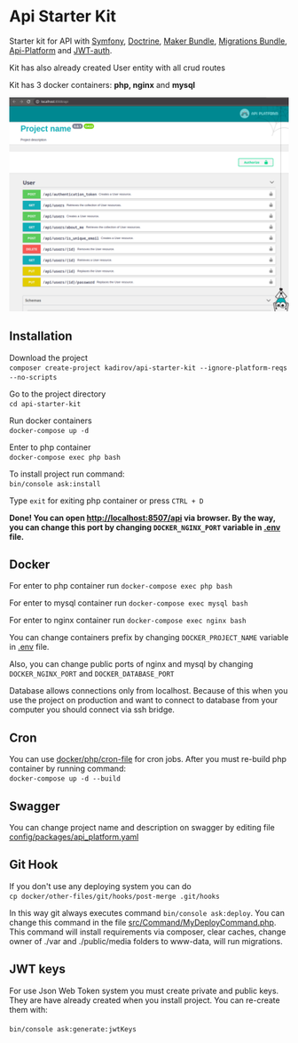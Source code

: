 # Api Starter Kit

Starter kit for API with 
[Symfony](https://symfony.com/), 
[Doctrine](https://www.doctrine-project.org/), 
[Maker Bundle](https://symfony.com/doc/current/bundles/SymfonyMakerBundle/index.html), 
[Migrations Bundle](https://symfony.com/doc/current/bundles/DoctrineMigrationsBundle/index.html), 
[Api-Platform](https://api-platform.com/) and 
[JWT-auth](https://jwt.io/). 

Kit has also already created User entity with all crud routes

Kit has 3 docker containers: **php, nginx** and **mysql** 

![poster](poster.png)
## Installation

Download the project<br>
```composer create-project kadirov/api-starter-kit --ignore-platform-reqs --no-scripts```

Go to the project directory<br>
```cd api-starter-kit```

Run docker containers <br>
```docker-compose up -d```

Enter to php container <br>
```docker-compose exec php bash```

To install project run command:<br>
```bin/console ask:install```

Type ```exit``` for exiting php container or press ```CTRL + D```

**Done! You can open <a href="http://localhost:8507/api" target="_blank">http://localhost:8507/api</a> via browser. 
By the way, you can change this port by changing ```DOCKER_NGINX_PORT``` variable in [.env](.env) file.** 


## Docker
For enter to php container run 
```docker-compose exec php bash```

For enter to mysql container run 
```docker-compose exec mysql bash```

For enter to nginx container run 
```docker-compose exec nginx bash```

You can change containers prefix by changing ```DOCKER_PROJECT_NAME``` variable in [.env](.env) file.  

Also, you can change public ports of nginx and mysql by changing ```DOCKER_NGINX_PORT``` and ```DOCKER_DATABASE_PORT```

Database allows connections only from localhost. 
Because of this when you use the project on production and want to connect to database from your computer
you should connect via ssh bridge.

## Cron

You can use [docker/php/cron-file](docker/php/cron-file) for cron jobs. 
After you must re-build php container by running command:<br> 
```docker-compose up -d --build```

## Swagger 
You can change project name and description on swagger by editing file
[config/packages/api_platform.yaml](config/packages/api_platform.yaml)

## Git Hook
If you don't use any deploying system you can do <br>
```cp docker/other-files/git/hooks/post-merge .git/hooks``` 

In this way git always executes command ```bin/console ask:deploy```. 
You can change this command in the file [src/Command/MyDeployCommand.php](src/Command/AskDeployCommand.php).
This command will install requirements via composer, 
clear caches, change owner of ./var and ./public/media folders to www-data, will run migrations. 

## JWT keys
For use Json Web Token system you must create private and public keys. 
They are have already created when you install project. You can re-create them with:<br>  
```bin/console ask:generate:jwtKeys```
